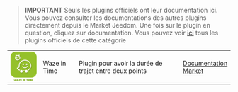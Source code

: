 
>**IMPORTANT**
>Seuls les plugins officiels ont leur documentation ici. Vous pouvez consulter les documentations des autres plugins directement depuis le Market Jeedom. Une fois sur le plugin en question, cliquez sur documentation.
>Vous pouvez voir [ici](https://market.jeedom.com/index.php?v=d&p=market&type=plugin&categorie=travel) tous les plugins officiels de cette catégorie


| | | | |
|--- | --- | --- | ---|
|<img src="wazeintime/wazeintime_icon.png" class="pluginLogo" width="100" />|Waze in Time|Plugin pour avoir la durée de trajet entre deux points|[Documentation](wazeintime/index.md)<br/>[Market](https://market.jeedom.com/index.php?v=d&p=market_display&id=1820)|
